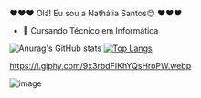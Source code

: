 ♥♥♥ Olá! Eu sou a Nathália Santos😊 ♥♥♥
- 🌱 Cursando Técnico em Informática

![Anurag's GitHub stats](https://github-readme-stats.vercel.app/api?username=Nath-Santos&show_icons=true&theme=radical) [![Top Langs](https://github-readme-stats.vercel.app/api/top-langs/?username=Nath-Santos&layout=donut)](https://github.com/anuraghazra/github-readme-stats)

https://i.giphy.com/9x3rbdFIKhYQsHroPW.webp

![image](https://github.com/user-attachments/assets/0592fae4-c9a1-4cfc-b555-59776af8a0cb)


